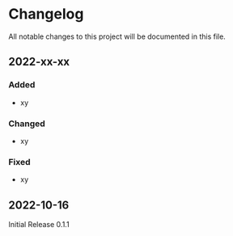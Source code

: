 # Changelog
All notable changes to this project will be documented in this file.



## 2022-xx-xx
### Added
- xy


### Changed
- xy


### Fixed
- xy



## 2022-10-16
Initial Release 0.1.1